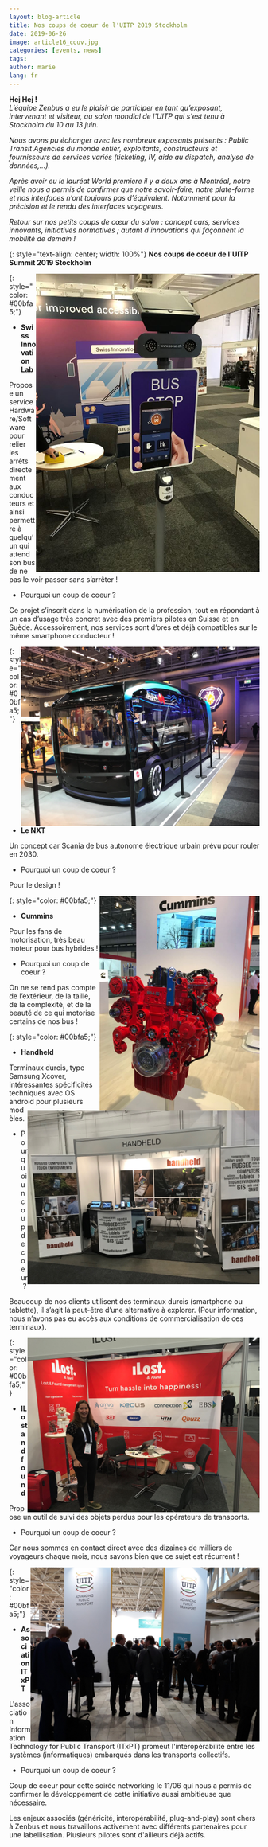 ```yaml
---
layout: blog-article
title: Nos coups de coeur de l'UITP 2019 Stockholm
date: 2019-06-26
image: article16_couv.jpg
categories: [events, news]
tags:
author: marie
lang: fr
---
```


**Hej Hej !**<br>
*L’équipe Zenbus a eu le plaisir de participer en tant qu’exposant, intervenant et visiteur, au salon mondial de l'UITP qui s'est tenu à Stockholm du 10 au 13 juin.*

*Nous avons pu échanger avec les nombreux exposants présents&nbsp;:&nbsp;Public Transit Agencies du monde entier, exploitants, constructeurs et fournisseurs de services variés (ticketing, IV, aide au dispatch, analyse de données,...).*

*Après avoir eu le lauréat World premiere il y a deux ans à Montréal, notre veille nous a permis de confirmer que notre savoir-faire, notre plate-forme et nos interfaces n’ont toujours pas d’équivalent. Notamment pour la précision et le rendu des interfaces voyageurs.*

*Retour sur nos petits coups de cœur du salon&nbsp;:&nbsp;concept cars, services innovants, initiatives normatives ; autant d'innovations qui façonnent la mobilité de demain !*

{: style="text-align: center; width: 100%"}
**Nos coups de coeur de l'UITP Summit 2019 Stockholm**

<img style="float: right; height:600px; width:auto !important" src="/assets/img/blog/swiss_16.jpg">

{: style="color: #00bfa5;"}
* **Swiss Innovation Lab**

Propose un service Hardware/Software pour relier les arrêts directement aux conducteurs et ainsi permettre à quelqu’un qui attend son bus de ne pas le voir passer sans s’arrêter&nbsp;!

* Pourquoi un coup de coeur&nbsp;?

Ce projet s’inscrit dans la numérisation de la profession, tout en répondant à un cas d’usage très concret avec des premiers pilotes en Suisse et en Suède. Accessoirement, nos services sont d’ores et déjà compatibles sur le même smartphone conducteur !

<img style="float: right; height:360px; width:auto !important" src="/assets/img/blog/nxt_16.jpg">

{: style="color: #00bfa5;"}
* **Le NXT**

Un concept car Scania de bus autonome électrique urbain prévu pour rouler en 2030.

* Pourquoi un coup de coeur&nbsp;?

Pour le design !

<img style="float: right; height:430px; width:auto !important" src="/assets/img/blog/cummins_16.jpg">

{: style="color: #00bfa5;"}
* **Cummins**

Pour les fans de motorisation, très beau moteur pour bus hybrides !

* Pourquoi un coup de coeur&nbsp;?

On ne se rend pas compte de l’extérieur, de la taille, de la complexité, et de la beauté de ce qui motorise certains de nos bus !

<img style="float: right; height:350px; width:auto !important" src="/assets/img/blog/handheld_16.jpg">

{: style="color: #00bfa5;"}
* **Handheld**

Terminaux durcis, type Samsung Xcover, intéressantes spécificités techniques avec OS android pour plusieurs modèles. 

* Pourquoi un coup de coeur&nbsp;?

Beaucoup de nos clients utilisent des terminaux durcis (smartphone ou tablette), il s’agit là peut-être d’une alternative à explorer. 
(Pour information, nous n’avons pas eu accès aux conditions de commercialisation de ces terminaux).

<img style="float: right; height:350px; width:auto !important" src="/assets/img/blog/ilostandfound_16.jpg">

{: style="color: #00bfa5;"}
* **ILost and found**

Propose un outil de suivi des objets perdus pour les opérateurs de transports. 

* Pourquoi un coup de coeur&nbsp;?

Car nous sommes en contact direct avec des dizaines de milliers de voyageurs chaque mois, nous savons bien que ce sujet est récurrent !

<img style="float: right; height:350px; width:auto !important" src="/assets/img/blog/itxpt_16.png">

{: style="color: #00bfa5;"}
* **Association ITxPT**

L'association Information Technology for Public Transport (ITxPT) promeut l'interopérabilité entre les systèmes (informatiques) embarqués dans les transports collectifs.

* Pourquoi un coup de coeur&nbsp;?

Coup de coeur pour cette soirée networking le 11/06 qui nous a permis de confirmer le développement de cette initiative aussi ambitieuse que nécessaire.

Les enjeux associés (généricité, interopérabilité, plug-and-play) sont chers à Zenbus et nous travaillons activement avec différents partenaires pour une labellisation. Plusieurs pilotes sont d'ailleurs déjà actifs.
